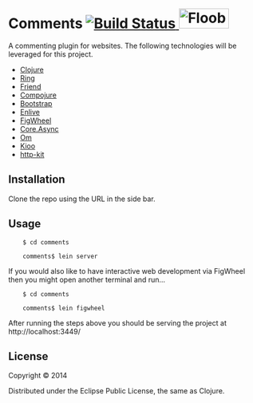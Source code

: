 # Comments [![Build Status](https://semaphoreapp.com/api/v1/projects/5a7b5072-d324-46d3-9994-0b265cbdf054/251633/badge.png)](https://semaphoreapp.com/deltaalpharho/comments)<a href="https://floobits.com/DeltaAlphaRho/comments/redirect"> <img alt="Floobits status" width="100" height="40" src="https://floobits.com/DeltaAlphaRho/comments.png" /> </a>

A commenting plugin for websites. The following technologies will be leveraged for this project.

* [Clojure](http://clojure.org/)
* [Ring](https://github.com/ring-clojure/ring/wiki)
* [Friend](https://github.com/cemerick/friend)
* [Compojure](https://github.com/weavejester/compojure/wiki)
* [Bootstrap](http://getbootstrap.com/getting-started/ )
* [Enlive](https://github.com/cgrand/enlive/wiki/_pages)
* [FigWheel](https://github.com/bhauman/lein-figwheel)
* [Core.Async](https://github.com/clojure/core.async)
* [Om](https://github.com/swannodette/om)
* [Kioo](https://github.com/ckirkendall/kioo)
* [http-kit](http://http-kit.org/)

## Installation

Clone the repo using the URL in the side bar.

## Usage

```
    $ cd comments
        
    comments$ lein server

```

If you would also like to have interactive web development via FigWheel then you might open another terminal and run...

```
    $ cd comments

    comments$ lein figwheel
```


After running the steps above you should be serving the project at http://localhost:3449/

## License

Copyright © 2014

Distributed under the Eclipse Public License, the same as Clojure.

